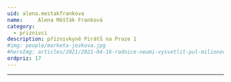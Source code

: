 ```yaml
---
uid: alena.mestakfrankova
name:     Alena Měšťák Franková
category:
  - priznivci
description: příznivkyně Pirátů na Praze 1
#img: people/marketa-jezkova.jpg
#heroImg: articles/2021/2021-04-16-radnice-neumi-vysvetlit-pul-milionovy-pro-valentu.jpg
ordpriz: 17
---
```



---
